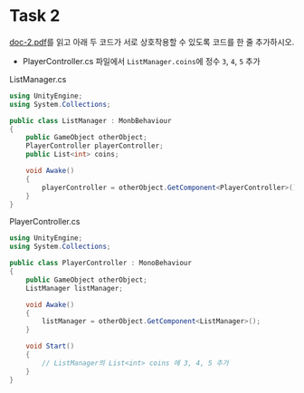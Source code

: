 # Task 2

[doc-2.pdf](./doc-2.pdf)를 읽고 아래 두 코드가 서로 상호작용할 수 있도록 코드를 한 줄 추가하시오.  

* PlayerController.cs 파일에서 `ListManager.coins`에 정수 `3`, `4`, `5` 추가

ListManager.cs
```csharp
using UnityEngine;
using System.Collections;

public class ListManager : MonbBehaviour
{
    public GameObject otherObject;
    PlayerController playerController;
    public List<int> coins;

    void Awake()
    {
        playerController = otherObject.GetComponent<PlayerController>();
    }
}
```

PlayerController.cs
```csharp
using UnityEngine;
using System.Collections;

public class PlayerController : MonoBehaviour
{
    public GameObject otherObject;
    ListManager listManager;

    void Awake()
    {
        listManager = otherObject.GetComponent<ListManager>();
    }

    void Start()
    {
        // ListManager의 List<int> coins 에 3, 4, 5 추가
    }
}
```
